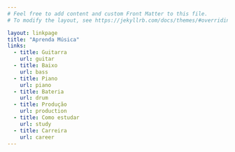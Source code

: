 ```yaml
---
# Feel free to add content and custom Front Matter to this file.
# To modify the layout, see https://jekyllrb.com/docs/themes/#overriding-theme-defaults

layout: linkpage
title: "Aprenda Música"
links:
  - title: Guitarra
    url: guitar
  - title: Baixo
    url: bass
  - title: Piano
    url: piano
  - title: Bateria
    url: drum
  - title: Produção
    url: production
  - title: Como estudar
    url: study
  - title: Carreira
    url: career
---
```

